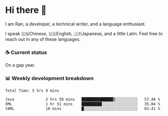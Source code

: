 # Hi there 👋

I am Ran, a developer, a technical writer, and a language enthusiast.

I speak 🇨🇳Chinese, 🇺🇸English, 🇯🇵Japanese, and a little Latin. Feel free to reach out in any of these languages.

<!-- [LinkedIn]() | [Twitter]() | [📧]() -->

### ☕ Current status

On a gap year.

### 📊 Weekly development breakdown

<!--START_SECTION:waka-->

```txt
Total Time: 5 hrs 9 mins

Java              2 hrs 58 mins   ██████████████▒░░░░░░░░░░   57.48 %
XML               1 hr 51 mins    █████████░░░░░░░░░░░░░░░░   35.84 %
YAML              10 mins         █░░░░░░░░░░░░░░░░░░░░░░░░   03.41 %
```

<!--END_SECTION:waka-->
